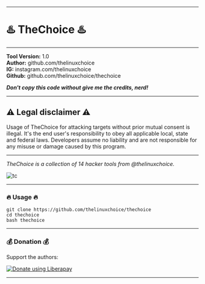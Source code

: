
------------------------------------------------------------------------

# :hotsprings: TheChoice :hotsprings: 

------------------------------------------------------------------------

**Tool Version:**   1.0 <br>
**Author:**         github.com/thelinuxchoice <br>
**IG:**             instagram.com/thelinuxchoice <br>
**Github:**         github.com/thelinuxchoice/thechoice <br>

***Don't copy this code without give me the credits, nerd!***

------------------------------------------------------------------------

## :warning: Legal disclaimer :warning:
Usage of TheChoice for attacking targets without prior mutual consent is illegal. It's the end user's responsibility to obey all applicable local, state and federal laws. Developers assume no liability and are not responsible for any misuse or damage caused by this program.

------------------------------------------------------------------------

*TheChoice is a collection of 14 hacker tools from @thelinuxchoice.*

![tc](https://user-images.githubusercontent.com/34893261/42694546-321b7656-8689-11e8-866b-46fa78d5e923.png)

------------------------------------------------------------------------

### :fire: Usage :fire:
```
git clone https://github.com/thelinuxchoice/thechoice
cd thechoice
bash thechoice
```

------------------------------------------------------------------------

### :moneybag: Donation :moneybag:
Support the authors:

<noscript><a href="https://liberapay.com/thelinuxchoice/donate"><img alt="Donate using Liberapay" src="https://liberapay.com/assets/widgets/donate.svg"></a></noscript>

------------------------------------------------------------------------
